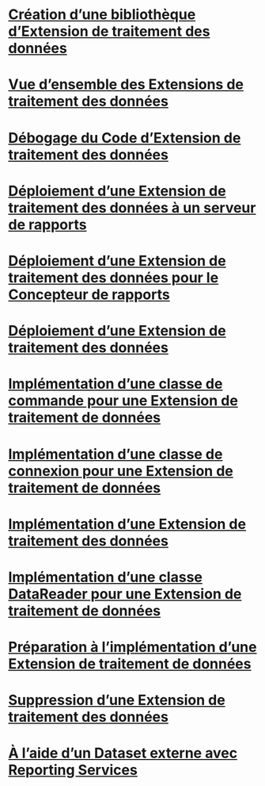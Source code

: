 # [Création d’une bibliothèque d’Extension de traitement des données](creating-a-data-processing-extension-library.md)
# [Vue d’ensemble des Extensions de traitement des données](data-processing-extensions-overview.md)
# [Débogage du Code d’Extension de traitement des données](debugging-data-processing-extension-code.md)
# [Déploiement d’une Extension de traitement des données à un serveur de rapports](deploying-a-data-processing-extension-to-a-report-server.md)
# [Déploiement d’une Extension de traitement des données pour le Concepteur de rapports](deploying-a-data-processing-extension-to-report-designer.md)
# [Déploiement d’une Extension de traitement des données](deploying-a-data-processing-extension.md)
# [Implémentation d’une classe de commande pour une Extension de traitement de données](implementing-a-command-class-for-a-data-processing-extension.md)
# [Implémentation d’une classe de connexion pour une Extension de traitement de données](implementing-a-connection-class-for-a-data-processing-extension.md)
# [Implémentation d’une Extension de traitement des données](implementing-a-data-processing-extension.md)
# [Implémentation d’une classe DataReader pour une Extension de traitement de données](implementing-a-datareader-class-for-a-data-processing-extension.md)
# [Préparation à l’implémentation d’une Extension de traitement de données](preparing-to-implement-a-data-processing-extension.md)
# [Suppression d’une Extension de traitement des données](removing-a-data-processing-extension.md)
# [À l’aide d’un Dataset externe avec Reporting Services](using-an-external-dataset-with-reporting-services.md)
